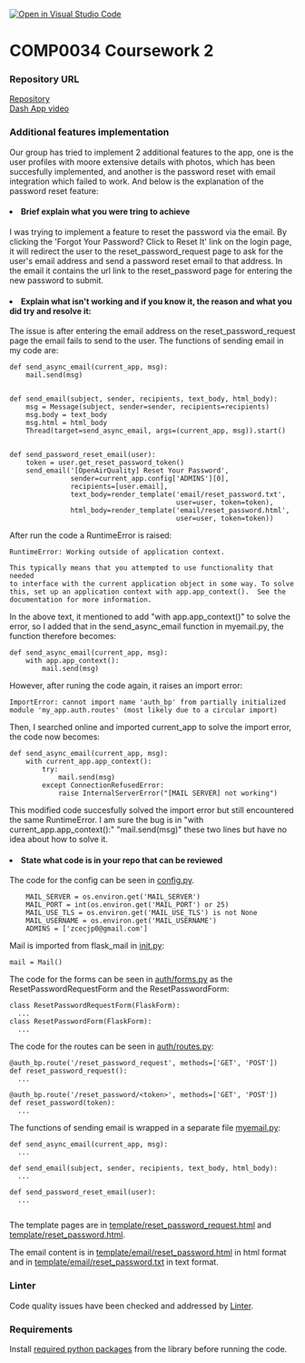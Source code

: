 [![Open in Visual Studio Code](https://classroom.github.com/assets/open-in-vscode-f059dc9a6f8d3a56e377f745f24479a46679e63a5d9fe6f495e02850cd0d8118.svg)](https://classroom.github.com/online_ide?assignment_repo_id=7124964&assignment_repo_type=AssignmentRepo)
# COMP0034 Coursework 2
### Repository URL
[Repository](https://github.com/ucl-comp0035/comp0034_cw2_g-group-12-1.git)     
[Dash App video]()

### Additional features implementation
Our group has tried to implement 2 additional features to the app, one is the user profiles with moore extensive details with photos, which has been succesfully implemented, and another is the password reset with email integration which failed to work. And below is the explanation of the password reset feature:

#### <li> Brief explain what you were tring to achieve
I was trying to implement a feature to reset the password via the email. By clicking the 'Forgot Your Password? Click to Reset It' link on the login page, it will redirect the user to the reset_password_request page to ask for the user's email address and send a password reset email to that address. In the email it contains the url link to the reset_password page for entering the new password to submit. </li>

#### <li> Explain what isn't working and if you know it, the reason and what you did try and resolve it:
The issue is after entering the email address on the reset_password_request page the email fails to send to the user. The functions of sending email in my code are:
```
def send_async_email(current_app, msg):
    mail.send(msg)


def send_email(subject, sender, recipients, text_body, html_body):
    msg = Message(subject, sender=sender, recipients=recipients)
    msg.body = text_body
    msg.html = html_body
    Thread(target=send_async_email, args=(current_app, msg)).start()


def send_password_reset_email(user):
    token = user.get_reset_password_token()
    send_email('[OpenAirQuality] Reset Your Password',
               sender=current_app.config['ADMINS'][0],
               recipients=[user.email],
               text_body=render_template('email/reset_password.txt',
                                         user=user, token=token),
               html_body=render_template('email/reset_password.html',
                                         user=user, token=token))

```

After run the code a RuntimeError is raised:  
```
RuntimeError: Working outside of application context.

This typically means that you attempted to use functionality that needed
to interface with the current application object in some way. To solve
this, set up an application context with app.app_context().  See the
documentation for more information.
```

In the above text, it mentioned to add "with app.app_context()" to solve the error, so I added that in the send_async_email function in myemail.py, the function therefore becomes:
```
def send_async_email(current_app, msg):
    with app.app_context():
        mail.send(msg)  
```

However, after runing the code again, it raises an import error:
```
ImportError: cannot import name 'auth_bp' from partially initialized module 'my_app.auth.routes' (most likely due to a circular import)
```

Then, I searched online and imported current_app to solve the import error, the code now becomes:
```
def send_async_email(current_app, msg):
    with current_app.app_context():
        try:
            mail.send(msg)
        except ConnectionRefusedError:
            raise InternalServerError("[MAIL SERVER] not working") 
```

This modified code succesfully solved the import error but still encountered the same RuntimeError. I am sure the bug is in "with current_app.app_context():" "mail.send(msg)" these two lines but have no idea about how to solve it.
</li> 

#### <li> State what code is in your repo that can be reviewed
The code for the config can be seen in [config.py](https://github.com/ucl-comp0035/comp0034_cw2_g-group-12-1/blob/b1bb0c03879f78297c971e949a972ec029c9ed24/my_app/config.py). 
```
    MAIL_SERVER = os.environ.get('MAIL_SERVER')
    MAIL_PORT = int(os.environ.get('MAIL_PORT') or 25)
    MAIL_USE_TLS = os.environ.get('MAIL_USE_TLS') is not None
    MAIL_USERNAME = os.environ.get('MAIL_USERNAME')
    ADMINS = ['zcecjp0@gmail.com']
```
  
Mail is imported from flask_mail in [init.py](https://github.com/ucl-comp0035/comp0034_cw2_g-group-12-1/blob/b1bb0c03879f78297c971e949a972ec029c9ed24/my_app/__init__.py):
```
mail = Mail()
```

The code for the forms can be seen in [auth/forms.py](https://github.com/ucl-comp0035/comp0034_cw2_g-group-12-1/blob/b1bb0c03879f78297c971e949a972ec029c9ed24/my_app/auth/forms.py) as the ResetPasswordRequestForm and the ResetPasswordForm:
```
class ResetPasswordRequestForm(FlaskForm):
  ...
class ResetPasswordForm(FlaskForm):
  ...
```
  
The code for the routes can be seen in [auth/routes.py](https://github.com/ucl-comp0035/comp0034_cw2_g-group-12-1/blob/b1bb0c03879f78297c971e949a972ec029c9ed24/my_app/auth/routes.py):
```
@auth_bp.route('/reset_password_request', methods=['GET', 'POST'])
def reset_password_request():
  ...

@auth_bp.route('/reset_password/<token>', methods=['GET', 'POST'])
def reset_password(token):
  ...
```

The functions of sending email is wrapped in a separate file [myemail.py](https://github.com/ucl-comp0035/comp0034_cw2_g-group-12-1/blob/b1bb0c03879f78297c971e949a972ec029c9ed24/my_app/myemail.py):
```
def send_async_email(current_app, msg):
  ...
  
def send_email(subject, sender, recipients, text_body, html_body):
  ...
  
def send_password_reset_email(user):
  ...
  
```

The template pages are in [template/reset_password_request.html](https://github.com/ucl-comp0035/comp0034_cw2_g-group-12-1/blob/b1bb0c03879f78297c971e949a972ec029c9ed24/my_app/templates/reset_password_request.html) and [template/reset_password.html](https://github.com/ucl-comp0035/comp0034_cw2_g-group-12-1/blob/b1bb0c03879f78297c971e949a972ec029c9ed24/my_app/templates/reset_password.html).
  
The email content is in [template/email/reset_password.html](https://github.com/ucl-comp0035/comp0034_cw2_g-group-12-1/blob/b1bb0c03879f78297c971e949a972ec029c9ed24/my_app/templates/email/reset_password.html) in html format and in [template/email/reset_password.txt](https://github.com/ucl-comp0035/comp0034_cw2_g-group-12-1/blob/b1bb0c03879f78297c971e949a972ec029c9ed24/my_app/templates/email/reset_password.txt) in text format.
</li> 
   
### Linter
Code quality issues have been checked and addressed by [Linter](https://github.com/ucl-comp0035/comp0034_cw2_g-group-12-1/blob/main/.github/workflows/pylint.yml). 

### Requirements
Install [required python packages](https://github.com/ucl-comp0035/comp0034_cw2_g-group-12-1/blob/203f9688724a23972d00dd80c4bc0d2e73a7a03c/requirements.txt) from the library before running the code.
